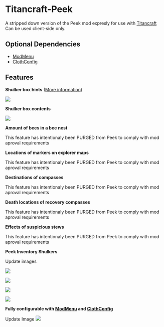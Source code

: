 # Titancraft-Peek

A stripped down version of the Peek mod expresly for use with [Titancraft](https://www.patreon.com/tangotek/)
Can be used client-side only.

## Optional Dependencies

- [ModMenu](https://modrinth.com/mod/modmenu)
- [ClothConfig](https://modrinth.com/mod/cloth-config)

## Features

**Shulker box hints** ([More information](https://modrepo.de/minecraft/peek/wiki/shulker_box_hints))

![](https://github.com/henkelmax/peek/assets/13237524/1a44f3c4-92c6-47f8-b711-e0de69a0276c)


**Shulker box contents**

![](https://user-images.githubusercontent.com/13237524/197722472-f145c3c7-d6a0-4ff1-9f5c-4954a3414379.png)


**Amount of bees in a bee nest**

This feature has intentionaly been PURGED from Peek to comply with mod aproval requirements

**Locations of markers on explorer maps**

This feature has intentionaly been PURGED from Peek to comply with mod aproval requirements


**Destinations of compasses**

This feature has intentionaly been PURGED from Peek to comply with mod aproval requirements

**Death locations of recovery compasses**

This feature has intentionaly been PURGED from Peek to comply with mod aproval requirements


**Effects of suspicious stews**

This feature has intentionaly been PURGED from Peek to comply with mod aproval requirements

**Peek Inventory Shulkers**

Update images 

![](https://user-images.githubusercontent.com/13237524/197722463-66759d59-e15c-4741-b027-d165e8de285d.png)

![](https://user-images.githubusercontent.com/13237524/197735134-faa9b839-27eb-49cc-bf8a-d2f61e0f28f2.png)

![](https://user-images.githubusercontent.com/13237524/197722466-6d4b0bdf-9fcb-4b78-867a-de462fe37d97.png)

![](https://user-images.githubusercontent.com/13237524/197736803-e6496662-b14e-4ff4-9bb9-ea003ab62266.png)

**Fully configurable with [ModMenu](https://www.curseforge.com/minecraft/mc-mods/modmenu) and [ClothConfig](https://www.curseforge.com/minecraft/mc-mods/cloth-config)**

Update Image
![](https://github.com/henkelmax/peek/assets/13237524/8ad6e8d8-c871-421b-a6ce-c25efa9049cd)
